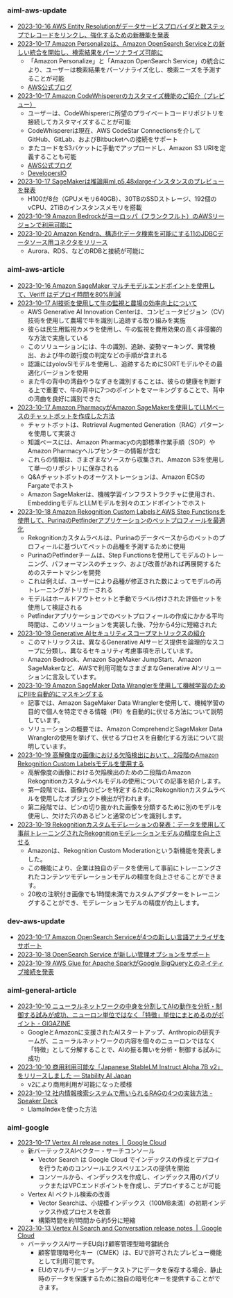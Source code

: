 
### aiml-aws-update

- [2023-10-16 AWS Entity Resolutionがデータサービスプロバイダと数ステップでレコードをリンクし、強化するための新機能を発表](https://aws.amazon.com/jp/about-aws/whats-new/2023/10/aws-entity-resolution-records-matching-providers/)
- [2023-10-17 Amazon Personalizeは、Amazon OpenSearch Serviceとの新しい統合を開始し、検索結果をパーソナライズ可能に](https://aws.amazon.com/jp/about-aws/whats-new/2023/10/amazon-opensearch-service-integration-search-results/)
  - 「Amazon Personalize」と「Amazon OpenSearch Service」の統合により、ユーザーは検索結果をパーソナライズ化し、検索ニーズを予測することが可能
  - [AWS公式ブログ](https://aws.amazon.com/jp/blogs/machine-learning/personalize-your-search-results-with-amazon-personalize-and-amazon-opensearch-service-integration/)
- [2023-10-17 Amazon CodeWhispererのカスタマイズ機能のご紹介（プレビュー）](https://aws.amazon.com/jp/about-aws/whats-new/2023/10/amazon-codewhisperer-customization-capability-preview/)
  - ユーザーは、CodeWhispererに所望のプライベートコードリポジトリを接続してカスタマイズすることが可能
  - CodeWhispererは現在、AWS CodeStar Connectionsを介してGitHub、GitLab、およびBitbucketへの接続をサポート
  - またコードをS3バケットに手動でアップロードし、Amazon S3 URIを定義することも可能
  - [AWS公式ブログ](https://aws.amazon.com/jp/blogs/aws/new-customization-capability-in-amazon-codewhisperer-generates-even-better-suggestions-preview/)
  - [DevelopersIO](https://dev.classmethod.jp/articles/codewhisperer-customization-preview/)
- [2023-10-17 SageMakerは推論用ml.p5.48xlargeインスタンスのプレビューを発表](https://aws.amazon.com/jp/about-aws/whats-new/2023/10/sagemaker-preview-mlp5-48xlarge-instances-inference/)
  - H100が8台（GPUメモリ640GB）、30TBのSSDストレージ、192個のvCPU、2TiBのインスタンスメモリを搭載
- [2023-10-19 Amazon Bedrockがヨーロッパ（フランクフルト）のAWSリージョンで利用可能に](https://aws.amazon.com/jp/about-aws/whats-new/2023/10/amazon-bedrock-europe-frankfurt-aws-region/)
- [2023-10-20 Amazon Kendra、構造化データ検索を可能にする11のJDBCデータソース用コネクタをリリース](https://aws.amazon.com/jp/about-aws/whats-new/2023/10/amazon-kendra-connectors-jdbc-data-sources-structured-data-search/)
  - Aurora、RDS、などのRDBと接続が可能に

### aiml-aws-article

- [2023-10-16 Amazon SageMaker マルチモデルエンドポイントを使用して、Veriff はデプロイ時間を80%削減](https://aws.amazon.com/jp/blogs/machine-learning/how-veriff-decreased-deployment-time-by-80-using-amazon-sagemaker-multi-model-endpoints/)
- [2023-10-17 AI技術を使用して牛の監視と農場の効率向上について](https://aws.amazon.com/jp/blogs/machine-learning/keeping-an-eye-on-your-cattle-using-ai-technology/)
  - AWS Generative AI Innovation Centerは、コンピュータビジョン（CV）技術を使用して農場で牛を識別し追跡する取り組みを実施
  - 彼らは民生用監視カメラを使用し、牛の監視を費用効果の高く非侵襲的な方法で実施している
  - このソリューションには、牛の識別、追跡、姿勢マーキング、異常検出、および牛の跛行度の判定などの手順が含まれる
  - 認識にはyolov5lモデルを使用し、追跡するためにSORTモデルやその最適化バージョンを使用
  - また牛の背中の湾曲やうなずきを識別することは、彼らの健康を判断する上で重要で、牛の背中に7つのポイントをマーキングすることで、背中の湾曲を良好に識別できた
- [2023-10-17 Amazon PharmacyがAmazon SageMakerを使用してLLMベースのチャットボットを作成した方法](https://aws.amazon.com/jp/blogs/machine-learning/learn-how-amazon-pharmacy-created-their-llm-based-chat-bot-using-amazon-sagemaker/)
  - チャットボットは、Retrieval Augmented Generation（RAG）パターンを使用して実装さ
  - 知識ベースには、Amazon Pharmacyの内部標準作業手順（SOP）やAmazon Pharmacyヘルプセンターの情報が含む
  - これらの情報は、さまざまなソースから収集され、Amazon S3を使用して単一のリポジトリに保存される
  - Q&Aチャットボットのオーケストレーションは、Amazon ECSのFargateでホスト
  - Amazon SageMakerは、機械学習インフラストラクチャに使用され、EmbeddingモデルとLLMモデルを別々のエンドポイントでホスト
- [2023-10-18 Amazon Rekognition Custom LabelsとAWS Step Functionsを使用して、PurinaのPetfinderアプリケーションのペットプロフィールを最適化](https://aws.amazon.com/jp/blogs/machine-learning/optimize-pet-profiles-for-purinas-petfinder-application-using-amazon-rekognition-custom-labels-and-aws-step-functions/)
  - Rekognitionカスタムラベルは、Purinaのデータベースからのペットのプロフィールに基づいてペットの品種を予測するために使用
  - PurinaのPetfinderチームは、Step Functionsを使用してモデルのトレーニング、パフォーマンスのチェック、および改善があれば再展開するためのステートマシンを開発
  - これは例えば、ユーザーにより品種が修正された数によってモデルの再トレーニングがトリガーされる
  - モデルはホールドアウトセットと手動でラベル付けされた評価セットを使用して検証される
  - Petfinderアプリケーションでのペットプロフィールの作成にかかる平均時間は、このソリューションを実装した後、7分から4分に短縮された
- [2023-10-19 Generative AIセキュリティスコープマトリックスの紹介](https://aws.amazon.com/jp/blogs/security/securing-generative-ai-an-introduction-to-the-generative-ai-security-scoping-matrix/)
  - このマトリックスは、異なるGenerative AIサービス提供を論理的なスコープに分類し、異なるセキュリティ考慮事項を示しています。
  - Amazon Bedrock、Amazon SageMaker JumpStart、Amazon SageMakerなど、AWSで利用可能なさまざまなGenerative AIソリューションに言及しています。
- [2023-10-19 Amazon SageMaker Data Wranglerを使用して機械学習のためにPIIを自動的にマスキングする](https://aws.amazon.com/jp/blogs/machine-learning/automatically-redact-pii-for-machine-learning-using-amazon-sagemaker-data-wrangler/)
  - 記事では、Amazon SageMaker Data Wranglerを使用して、機械学習の目的で個人を特定できる情報（PII）を自動的に伏せる方法について説明しています。
  - ソリューションの概要では、Amazon ComprehendとSageMaker Data Wranglerの使用を挙げて、伏せるプロセスを自動化する方法について説明しています。
- [2023-10-19 高解像度の画像における欠陥検出において、2段階のAmazon Rekognition Custom Labelsモデルを使用する](https://aws.amazon.com/jp/blogs/machine-learning/defect-detection-in-high-resolution-imagery-using-two-stage-amazon-rekognition-custom-labels-models/)
  - 高解像度の画像における欠陥検出のための二段階のAmazon Rekognitionカスタムラベルモデルの使用についての記事を紹介します。
  - 第一段階では、画像内のピンを特定するためにRekognitionカスタムラベルを使用したオブジェクト検出が行われます。
  - 第二段階では、ピンの切り抜かれた画像を分類するために別のモデルを使用し、欠けた穴のあるピンと通常のピンを識別します。
- [2023-10-19 Rekognitionカスタムモデレーションの発表：データを使用して事前トレーニングされたRekognitionモデレーションモデルの精度を向上させる](https://aws.amazon.com/jp/blogs/machine-learning/announcing-rekogniton-custom-moderation-enhance-accuracy-of-pre-trained-rekognition-moderation-models-with-your-data/)
  - Amazonは、Rekognition Custom Moderationという新機能を発表しました。
  - この機能により、企業は独自のデータを使用して事前にトレーニングされたコンテンツモデレーションモデルの精度を向上させることができます。
  - 20枚の注釈付き画像でも1時間未満でカスタムアダプターをトレーニングすることができ、モデレーションモデルの精度が向上します。

### dev-aws-update

- [2023-10-17 Amazon OpenSearch Serviceが4つの新しい言語アナライザをサポート](https://aws.amazon.com/jp/about-aws/whats-new/2023/10/amazon-opensearch-four-language-analyzers/)
- [2023-10-18 OpenSearch Service が新しい管理オプションをサポート](https://aws.amazon.com/jp/about-aws/whats-new/2023/10/amazon-opensearch-service-administrative-options/)
- [2023-10-19 AWS Glue for Apache SparkがGoogle BigQueryとのネイティブ接続を発表](https://aws.amazon.com/jp/about-aws/whats-new/2023/10/aws-glue-apache-spark-connectivity-google-bigquery/)

### aiml-general-article

- [2023-10-10 ニューラルネットワークの中身を分割してAIの動作を分析・制御する試みが成功、ニューロン単位ではなく「特徴」単位にまとめるのがポイント - GIGAZINE](https://gigazine.net/news/20231010-decomposing-language-models-into-understandable-components/)
  - GoogleとAmazonに支援されたAIスタートアップ、Anthropicの研究チームが、ニューラルネットワークの内容を個々のニューロンではなく「特徴」として分解することで、AIの振る舞いを分析・制御する試みに成功
- [2023-10-10 商用利用可能な「Japanese StableLM Instruct Alpha 7B v2」をリリースしました — Stability AI Japan](https://ja.stability.ai/blog/japanese-stablelm-instruct-alpha-7b-v2)
  - v2により商用利用が可能になった模様
- [2023-10-12 社内情報検索システムで用いられるRAGの4つの実装方法 - Speaker Deck](https://speakerdeck.com/mkazutaka/she-nei-qing-bao-jian-suo-sisutemudeyong-irareruragno4tunoshi-zhuang-fang-fa?slide=55)
  - LlamaIndexを使った方法

### aiml-google

- [2023-10-17 Vertex AI release notes  |  Google Cloud](https://cloud.google.com/vertex-ai/docs/release-notes#October_17_2023)
  - 新バーテックスAIベクター・サーチコンソール
    - Vector Search は Google Cloud でインデックスの作成とデプロイを行うためのコンソールエクスペリエンスの提供を開始
    - コンソールから、インデックスを作成し、インデックス用のパブリックまたはVPCエンドポイントを作成し、デプロイすることが可能
  - Vertex AI ベクトル検索の改善
    - Vector Searchは、小規模インデックス（100MB未満）の初期インデックス作成プロセスを改善
    - 構築時間を約1時間から約5分に短縮
- [2023-10-13 Vertex AI Search and Conversation release notes  |  Google Cloud](https://cloud.google.com/generative-ai-app-builder/docs/release-notes#October_13_2023)
  - バーテックスAIサーチEU向け顧客管理型暗号鍵統合
    - 顧客管理暗号化キー（CMEK）は、EUで許可されたプレビュー機能として利用可能です。
    - EUのマルチリージョンデータストアにデータを保存する場合、静止時のデータを保護するために独自の暗号化キーを提供することができます。
